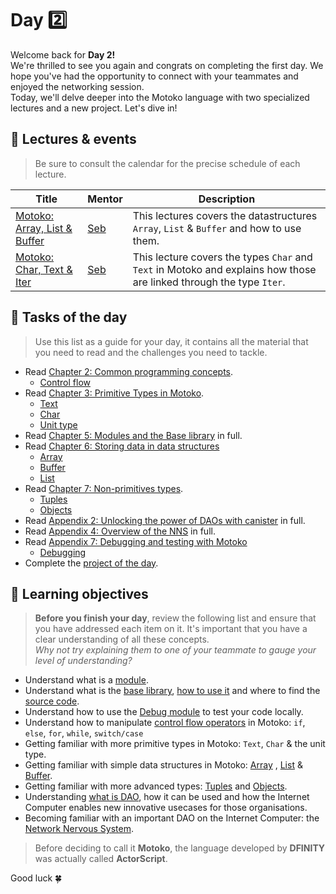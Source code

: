 # Day 2️⃣
Welcome back for **Day 2!** <br/>
We're thrilled to see you again and congrats on completing the first day. We hope you've had the opportunity to connect with your teammates and enjoyed the networking session. <br/>
Today, we'll delve deeper into the Motoko language with two specialized lectures and a new project. Let's dive in!
## 🍿 Lectures & events
> Be sure to consult the calendar for the precise schedule of each lecture.

| Title | Mentor |  Description |
|-----------------|-----------------|-----------------|
 <a href="https://www.youtube.com/watch?v=mOZFOoffYqk" target="_blank"> Motoko: Array, List & Buffer </a>| <a href="https://twitter.com/seb_icp" target="_blank"> Seb </a> | This lectures covers the datastructures `Array`, `List` & `Buffer` and how to use them. 
| <a href="https://www.youtube.com/watch?v=sE5Nf7aDYpA" target="_blank"> Motoko: Char, Text & Iter </a> | <a href="https://twitter.com/seb_icp" target="_blank"> Seb </a> | This lecture covers the types `Char` and `Text` in Motoko and explains how those are linked through the type `Iter`.
##  🧭 Tasks of the day
> Use this list as a guide for your day, it contains all the material that you need to read and the challenges you need to tackle.
- Read [Chapter 2: Common programming concepts](../../manuals/chapters/chapter-2/CHAPTER-2.MD).
    - [Control flow](https://github.com/motoko-bootcamp/motoko-starter/blob/main/manuals/chapters/chapter-2/CHAPTER-2.MD#%EF%B8%8F-control-flow)
- Read [Chapter 3: Primitive Types in Motoko](../../manuals/chapters/chapter-3/CHAPTER-3.MD).
    - [Text](https://github.com/motoko-bootcamp/motoko-starter/blob/main/manuals/chapters/chapter-3/CHAPTER-3.MD#-text)
    - [Char](https://github.com/motoko-bootcamp/motoko-starter/blob/main/manuals/chapters/chapter-3/CHAPTER-3.MD#-char)
    - [Unit type](https://github.com/motoko-bootcamp/motoko-starter/blob/main/manuals/chapters/chapter-3/CHAPTER-3.MD#-unit-type)
- Read [Chapter 5: Modules and the Base library](../../manuals/chapters/chapter-5/CHAPTER-5.MD)  in full.
- Read [Chapter 6: Storing data in data structures](../../manuals/chapters/chapter-6/CHAPTER-6.MD)
    - [Array](https://github.com/motoko-bootcamp/motoko-starter/blob/main/manuals/chapters/chapter-6/CHAPTER-6.MD#%EF%B8%8F-array)
    - [Buffer](https://github.com/motoko-bootcamp/motoko-starter/blob/main/manuals/chapters/chapter-6/CHAPTER-6.MD#-buffer)
    - [List](https://github.com/motoko-bootcamp/motoko-starter/blob/main/manuals/chapters/chapter-6/CHAPTER-6.MD#-list)
- Read [Chapter 7: Non-primitives types](../../manuals/chapters/chapter-7/CHAPTER-7.MD).
    - [Tuples](https://github.com/motoko-bootcamp/motoko-starter/blob/main/manuals/chapters/chapter-7/CHAPTER-7.MD#-tuples)
    - [Objects](https://github.com/motoko-bootcamp/motoko-starter/blob/main/manuals/chapters/chapter-7/CHAPTER-7.MD#-objects)
- Read [Appendix 2: Unlocking the power of DAOs with canister](../../manuals/appendix/appendix-2/APPENDIX-2.MD) in full.
- Read [Appendix 4: Overview of the NNS](../../manuals/appendix/appendix-4/APPENDIX-4.MD) in full.
- Read [Appendix 7: Debugging and testing with Motoko](../../manuals/appendix/appendix-7/APPENDIX-7.MD)
    - [Debugging](https://github.com/motoko-bootcamp/motoko-starter/blob/main/manuals/appendix/appendix-7/APPENDIX-7.MD#debugging)
- Complete the [project of the day](./project/README.MD).
## 🎯 Learning objectives
> **Before you finish your day**, review the following list and ensure that you have addressed each item on it. It's important that you have a clear understanding of all these concepts. <br/> <i> Why not try explaining them to one of your teammate to gauge your level of understanding? </i>

- Understand what is a [module](https://github.com/motoko-bootcamp/motoko-starter/blob/main/manuals/chapters/chapter-5/CHAPTER-5.MD#-modules).
- Understand what is the [base library](https://github.com/motoko-bootcamp/motoko-starter/blob/main/manuals/chapters/chapter-5/CHAPTER-5.MD#-the-base-library), [how to use it](https://github.com/motoko-bootcamp/motoko-starter/blob/main/manuals/chapters/chapter-5/CHAPTER-5.MD#importing-from-the-base-library) and where to find the [source code](https://github.com/dfinity/motoko-base). 
- Understand how to use the [Debug module](https://github.com/motoko-bootcamp/motoko-starter/blob/main/manuals/appendix/appendix-7/APPENDIX-7.MD#debugging) to test your code locally.
- Understand how to manipulate [control flow operators](https://github.com/motoko-bootcamp/motoko-starter/blob/main/manuals/chapters/chapter-2/CHAPTER-2.MD#%EF%B8%8F-control-flow) in Motoko: `if`, `else`, `for`, `while`, `switch/case`
- Getting familiar with more primitive types in Motoko: `Text`, `Char` & the unit type.
- Getting familiar with simple data structures in Motoko: [Array](https://github.com/motoko-bootcamp/motoko-starter/blob/main/manuals/chapters/chapter-6/CHAPTER-6.MD#%EF%B8%8F-array) , [List](https://github.com/motoko-bootcamp/motoko-starter/blob/main/manuals/chapters/chapter-6/CHAPTER-6.MD#-list) & [Buffer](https://github.com/motoko-bootcamp/motoko-starter/blob/main/manuals/chapters/chapter-6/CHAPTER-6.MD#-buffer).
- Getting familiar with more advanced types: [Tuples](https://github.com/motoko-bootcamp/motoko-starter/blob/main/manuals/chapters/chapter-7/CHAPTER-7.MD#-tuples) and [Objects](https://github.com/motoko-bootcamp/motoko-starter/blob/main/manuals/chapters/chapter-7/CHAPTER-7.MD#-objects).
- Understanding [what is DAO](../../manuals/appendix/appendix-2/APPENDIX-2.MD), how it can be used and how the Internet Computer enables new innovative usecases for those organisations.
- Becoming familiar with an important DAO on the Internet Computer: the [Network Nervous System](https://github.com/motoko-bootcamp/motoko-starter/blob/main/manuals/appendix/appendix-4/APPENDIX-4.MD).

> Before deciding to call it **Motoko**, the language developed by **DFINITY** was actually called **ActorScript**. 

Good luck 🍀
